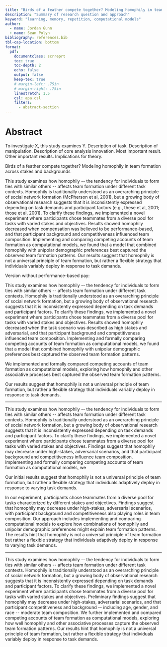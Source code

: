 ```yaml
---
title: "Birds of a feather compete together? Modeling homophily in team formation across stakes and backgrounds"
description: "Summary of research question and approach"
keyword: "learning, memory, repetition, computational models"
author: 
  - name: Jordan Gunn
  - name: Sean Polyn
bibliography: references.bib
tbl-cap-location: bottom
format:
  pdf:
    documentclass: scrreprt
    toc: true
    toc-depth: 2
    echo: false
    output: false
    keep-tex: true
    # margin-left: .75in
    # margin-right: .75in
    linestretch: 1.5
    csl: apa.csl
    filters:
      - abstract-section
---
```


# Abstract
To investigate X, this study examines Y.
Description of task.
Description of manipulation. 
Description of core analysis innovation.
Most important result.
Other important results.
Implications for theory.

Birds of a feather compete together? Modeling homophily in team formation across stakes and backgrounds

This study examines how homophily -- the tendency for individuals to form ties with similar others -- affects team formation under different task contexts.
Homophily is traditionally understood as an overarching principle of social network formation (McPherson et al, 2001), but a growing body of observational research suggests that it is inconsistently expressed depending on task demands and participant factors (e.g., these et al, 2001; those et al, 2001).
To clarify these findings, we implemented a novel experiment where participants chose teammates from a diverse pool for tasks with varied stakes and objectives.
Results showed homophily decreased when compensation was believed to be performance-based, and that participant background and competitiveness influenced team composition.
Implementing and comparing competing accounts of team formation as computational models, we found that a model that combined homophily with unipolar demographic preferences best captured the observed team formation patterns.
Our results suggest that homophily is not a universal principle of team formation, but rather a flexible strategy that individuals variably deploy in response to task demands.

Version without performance-based pay:

This study examines how homophily -- the tendency for individuals to form ties with similar others -- affects team formation under different task contexts.
Homophily is traditionally understood as an overarching principle of social network formation, but a growing body of observational research suggests that it is inconsistently expressed depending on task demands and participant factors.
To clarify these findings, we implemented a novel experiment where participants chose teammates from a diverse pool for tasks with varied stakes and objectives.
Results showed homophily decreased when the task scenario was described as high stakes and adversarial, and that participant background and competitiveness influenced team composition.
Implementing and formally comparing competing accounts of team formation as computational models, we found that a model that combined homophily with unipolar demographic preferences best captured the observed team formation patterns.

We implemented and formally compared competing accounts of team formation as computational models, exploring how homophily and other associative processes best captured the observed team formation patterns.

Our results suggest that homophily is not a universal principle of team formation, but rather a flexible strategy that individuals variably deploy in response to task demands.

***

This study examines how homophily -- the tendency for individuals to form ties with similar others -- affects team formation under different task contexts.
Homophily is traditionally understood as an overarching principle of social network formation, but a growing body of observational research suggests that it is inconsistently expressed depending on task demands and participant factors.
To clarify these findings, we implemented a novel experiment where participants chose teammates from a diverse pool for tasks with varied stakes and objectives.
Findings suggest that homophily may decrease under high-stakes, adversarial scenarios, and that participant background and competitiveness influence team composition.
Implementing and formally comparing competing accounts of team formation as computational models, we 

Our initial results suggest that homophily is not a universal principle of team formation, but rather a flexible strategy that individuals adaptively deploy in response to varying task demands.


In our experiment, participants chose teammates from a diverse pool for tasks characterized by different stakes and objectives. 
Findings suggest that homophily may decrease under high-stakes, adversarial scenarios, with participant background and competitiveness also playing roles in team composition. 
Our approach includes implementing and comparing computational models to explore how combinations of homophily and unipolar demographic preferences might explain team formation patterns. 
The results hint that homophily is not a universal principle of team formation but rather a flexible strategy that individuals adaptively deploy in response to varying task demands.

***

This study examines how homophily -- the tendency for individuals to form ties with similar others -- affects team formation under different task contexts.
Homophily is traditionally understood as an overarching principle of social network formation, but a growing body of observational research suggests that it is inconsistently expressed depending on task demands and participant factors.
To clarify these findings, we implemented a novel experiment where participants chose teammates from a diverse pool for tasks with varied stakes and objectives.
Preliminary findings suggest that homophily may decrease under high-stakes, adversarial scenarios, and that participant competitiveness and background -- including age, gender, and race -- moderate team composition.
We further implemented and compared competing accounts of team formation as computational models, exploring how well homophily and other associative processes capture the observed team formation patterns.
Our results hint that homophily is not a universal principle of team formation, but rather a flexible strategy that individuals variably deploy in response to task demands.
